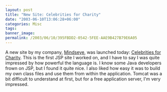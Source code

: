 ```yaml
---
layout: post
title: "New Site: Celebrities for Charity"
date: "2003-06-10T13:06:28+06:00"
categories: Misc 
tags: 
banner_image: 
permalink: /2003/06/10/395FBDD2-0542-5FEE-AAE9B427B79E6A05
---
```


A new site by my company, <a href="http://www.mindseye.com">Mindseye</a>, was launched today: <a href="http://www.cfcfoundation.org/">Celebrities for Charity</a>. This is the first JSP site I worked on, and I have to say I was quite impressed by how powerful the language is. I know some Java developers frown on JSP, but I found it quite nice. I also liked how easy it was to build my own class files and use them from within the application. Tomcat was a bit difficult to understand at first, but for a free application server, I'm very impressed.
